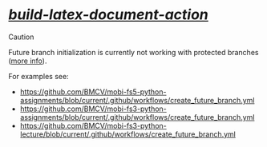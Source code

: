 # *[build-latex-document-action](https://github.com/kostrykin/build-latex-document-action)*

> [!CAUTION]
> Future branch initialization is currently not working with protected branches ([more info](https://github.com/orgs/community/discussions/13836)).

For examples see:
- <https://github.com/BMCV/mobi-fs5-python-assignments/blob/current/.github/workflows/create_future_branch.yml>
- <https://github.com/BMCV/mobi-fs3-python-assignments/blob/current/.github/workflows/create_future_branch.yml>
- <https://github.com/BMCV/mobi-fs3-python-lecture/blob/current/.github/workflows/create_future_branch.yml>